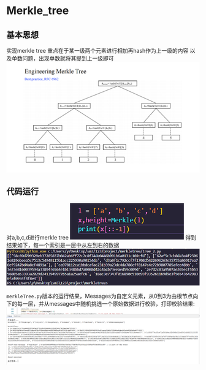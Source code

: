 # Merkle_tree

## 基本思想
实现merkle tree
重点在于某一级两个元素进行相加再hash作为上一级的内容
以及单数问题，出现单数就将其提到上一级即可
![](vx_images/3503028127062.png)

## 代码运行
对a,b,c,d进行merkle tree
![](vx_images/779832147228.png)
得到结果如下，每一个索引是一层中从左到右的数据
![](vx_images/5645132139897.png)


`merkleTree.py`版本的运行结果，Messages为自定义元素，从0到3为由根节点向下的每一层，并从messages中随机挑选一个原始数据进行校验，打印校验结果:
![](https://github.com/sduljl/project/blob/main/merkletree/res.png)
